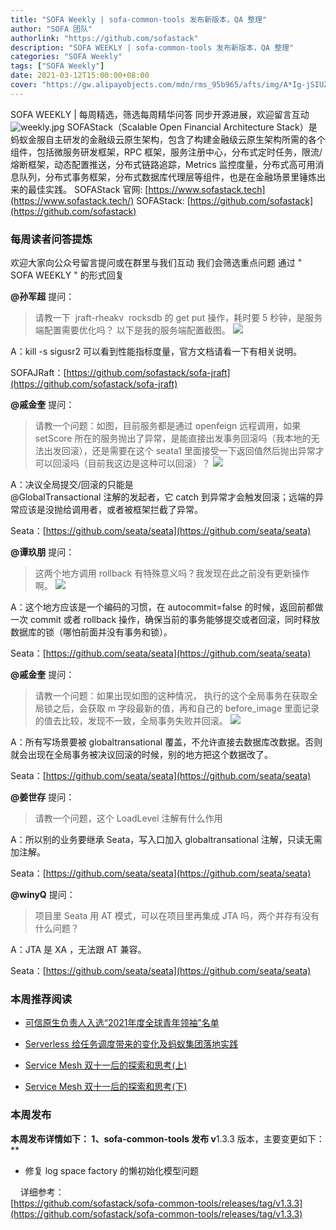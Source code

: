 ```yaml
---
title: "SOFA Weekly | sofa-common-tools 发布新版本，QA 整理"
author: "SOFA 团队"
authorlink: "https://github.com/sofastack"
description: "SOFA WEEKLY | sofa-common-tools 发布新版本，QA 整理"
categories: "SOFA Weekly"
tags: ["SOFA Weekly"]
date: 2021-03-12T15:00:00+08:00
cover: "https://gw.alipayobjects.com/mdn/rms_95b965/afts/img/A*Ig-jSIUZWx0AAAAAAAAAAAAAARQnAQ"
---
```

SOFA WEEKLY | 每周精选，筛选每周精华问答
同步开源进展，欢迎留言互动
![weekly.jpg](https://gw.alipayobjects.com/mdn/rms_95b965/afts/img/A*ARgKS6SuU7YAAAAAAAAAAAAAARQnAQ)
SOFAStack（Scalable Open Financial Architecture Stack）是蚂蚁金服自主研发的金融级云原生架构，包含了构建金融级云原生架构所需的各个组件，包括微服务研发框架，RPC 框架，服务注册中心，分布式定时任务，限流/熔断框架，动态配置推送，分布式链路追踪，Metrics 监控度量，分布式高可用消息队列，分布式事务框架，分布式数据库代理层等组件，也是在金融场景里锤炼出来的最佳实践。
SOFAStack 官网: [https://www.sofastack.tech](https://www.sofastack.tech/)
SOFAStack: [https://github.com/sofastack](https://github.com/sofastack)
### 每周读者问答提炼
欢迎大家向公众号留言提问或在群里与我们互动
我们会筛选重点问题
通过 " SOFA WEEKLY " 的形式回复

**@孙军超** 提问：

>请教一下  jraft-rheakv  rocksdb 的 get put 操作，耗时要 5 秒钟，是服务端配置需要优化吗？ 以下是我的服务端配置截图。
>![](https://cdn.nlark.com/yuque/0/2021/png/12405317/1615535598083-51de4a9b-7780-494a-889f-2e6f2c46653b.png#align=left&display=inline&height=89&margin=%5Bobject%20Object%5D&originHeight=689&originWidth=1080&size=0&status=done&style=none&width=140)

A：kill -s sigusr2 可以看到性能指标度量，官方文档请看一下有相关说明。

SOFAJRaft：[https://github.com/sofastack/sofa-jraft](https://github.com/sofastack/sofa-jraft)

**@戚金奎** 提问：

> 请教一个问题：如图，目前服务都是通过 openfeign 远程调用，如果 setScore 所在的服务抛出了异常，是能直接出发事务回滚吗（我本地的无法出发回滚），还是需要在这个 seata1 里面接受一下返回值然后抛出异常才可以回滚吗（目前我这边是这种可以回滚）？
>![](https://cdn.nlark.com/yuque/0/2021/png/12405317/1615535598078-b203d86d-02a5-40fa-8d2d-ff25cf8088c2.png)

A：决议全局提交/回滚的只能是<br />@GlobalTransactional 注解的发起者，它 catch 到异常才会触发回滚；远端的异常应该是没抛给调用者，或者被框架拦截了异常。

Seata：[https://github.com/seata/seata](https://github.com/seata/seata)

**@谭玖朋** 提问：

>这两个地方调用 rollback 有特殊意义吗？我发现在此之前没有更新操作啊。
>![](https://cdn.nlark.com/yuque/0/2021/png/12405317/1615535598071-49f4ba0c-bcc7-41bb-8a3b-162a254c2209.png)

A：这个地方应该是一个编码的习惯，在 autocommit=false 的时候，返回前都做一次 commit 或者 rollback 操作，确保当前的事务能够提交或者回滚，同时释放数据库的锁（哪怕前面并没有事务和锁）。

Seata：[https://github.com/seata/seata](https://github.com/seata/seata)

**@戚金奎** 提问：

> 请教一个问题：如果出现如图的这种情况， 执行的这个全局事务在获取全局锁之后，会获取 m 字段最新的值，再和自己的 before_image 里面记录的值去比较，发现不一致，全局事务失败并回滚。
> ![](https://cdn.nlark.com/yuque/0/2021/png/12405317/1615535598140-8a4e2599-2625-495f-aac0-c2fa961ef07a.png)

A：所有写场景要被 globaltransational 覆盖，不允许直接去数据库改数据。否则就会出现在全局事务被决议回滚的时候，别的地方把这个数据改了。

Seata：[https://github.com/seata/seata](https://github.com/seata/seata)

**@姜世存** 提问：

> 请教一个问题，这个 LoadLevel 注解有什么作用

A：所以别的业务要继承 Seata，写入口加入 globaltransational 注解，只读无需加注解。

Seata：[https://github.com/seata/seata](https://github.com/seata/seata)

**@winyQ** 提问：

> 项目里 Seata 用 AT 模式，可以在项目里再集成 JTA 吗，两个并存有没有什么问题？

A：JTA 是 XA ，无法跟 AT 兼容。

Seata：[https://github.com/seata/seata](https://github.com/seata/seata)

### 本周推荐阅读

- [可信原生负责人入选“2021年度全球青年领袖”名单](http://mp.weixin.qq.com/s?__biz=MzUzMzU5Mjc1Nw==&mid=2247487429&idx=1&sn=224bfffc83c539ff4e05e2b261abdc7f&chksm=faa0e01fcdd76909d34c27543f0c24786554f697351c83a38a2db41a5e4b3bab0ab51b82541b&scene=21#wechat_redirect)

- [Serverless 给任务调度带来的变化及蚂蚁集团落地实践](http://mp.weixin.qq.com/s?__biz=MzUzMzU5Mjc1Nw==&mid=2247487387&idx=1&sn=aa5611c20ac32f5f58e12488f1285824&chksm=faa0e041cdd769575a8f5921fed99968277be197544ccd9246e2f1a675b7a275b42e07ac61de&scene=21)

- [Service Mesh 双十一后的探索和思考(上)](http://mp.weixin.qq.com/s?__biz=MzUzMzU5Mjc1Nw==&mid=2247487314&idx=1&sn=55a6a84986290888e15719446365c986&chksm=faa0e088cdd7699e2a2a4594850699713cbd698531dba1f7309f755375232560f8f758230a85&scene=21)

- [Service Mesh 双十一后的探索和思考(下)](http://mp.weixin.qq.com/s?__biz=MzUzMzU5Mjc1Nw==&mid=2247487357&idx=1&sn=f9a8d34452c4b777fe8094cddb17ad7e&chksm=faa0e0a7cdd769b1c767cf15ca736ceca6fb5626b0363db908f4ead7e814e275fecd3037a13e&scene=21)

### 本周发布
**本周发布详情如下：
**1**、**sofa-common-tools** 发布 v**1.3.3 版本，主要变更如下：**

- 修复 log space factory 的懒初始化模型问题

    详细参考：<br />[https://github.com/sofastack/sofa-common-tools/releases/tag/v1.3.3](https://github.com/sofastack/sofa-common-tools/releases/tag/v1.3.3)
